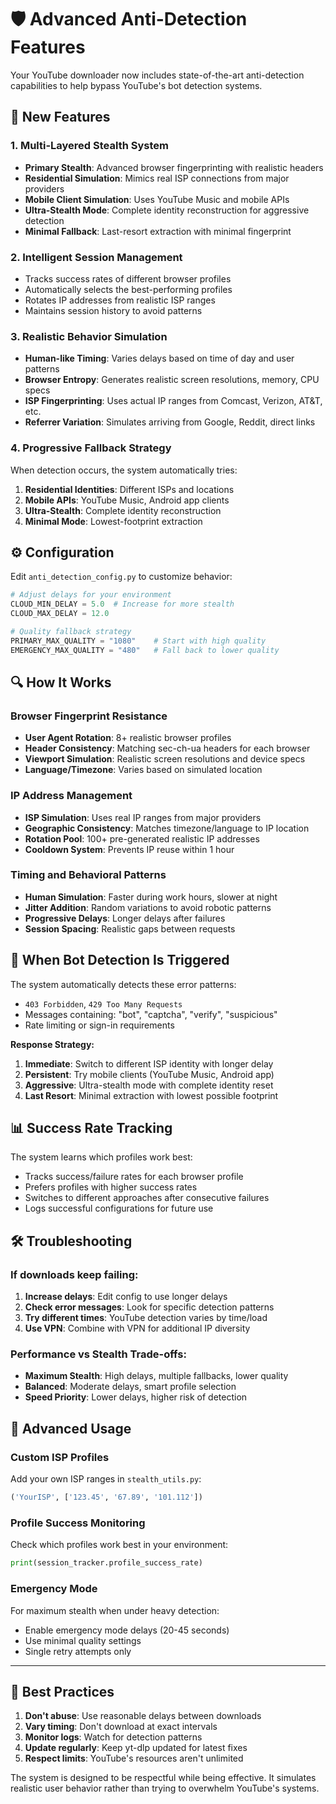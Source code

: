 # 🛡️ Advanced Anti-Detection Features

Your YouTube downloader now includes state-of-the-art anti-detection capabilities to help bypass YouTube's bot detection systems.

## 🚀 New Features

### 1. **Multi-Layered Stealth System**
- **Primary Stealth**: Advanced browser fingerprinting with realistic headers
- **Residential Simulation**: Mimics real ISP connections from major providers
- **Mobile Client Simulation**: Uses YouTube Music and mobile APIs
- **Ultra-Stealth Mode**: Complete identity reconstruction for aggressive detection
- **Minimal Fallback**: Last-resort extraction with minimal fingerprint

### 2. **Intelligent Session Management**
- Tracks success rates of different browser profiles
- Automatically selects the best-performing profiles
- Rotates IP addresses from realistic ISP ranges
- Maintains session history to avoid patterns

### 3. **Realistic Behavior Simulation**
- **Human-like Timing**: Varies delays based on time of day and user patterns
- **Browser Entropy**: Generates realistic screen resolutions, memory, CPU specs
- **ISP Fingerprinting**: Uses actual IP ranges from Comcast, Verizon, AT&T, etc.
- **Referrer Variation**: Simulates arriving from Google, Reddit, direct links

### 4. **Progressive Fallback Strategy**
When detection occurs, the system automatically tries:
1. **Residential Identities**: Different ISPs and locations
2. **Mobile APIs**: YouTube Music, Android app clients
3. **Ultra-Stealth**: Complete identity reconstruction
4. **Minimal Mode**: Lowest-footprint extraction

## ⚙️ Configuration

Edit `anti_detection_config.py` to customize behavior:

```python
# Adjust delays for your environment
CLOUD_MIN_DELAY = 5.0  # Increase for more stealth
CLOUD_MAX_DELAY = 12.0

# Quality fallback strategy
PRIMARY_MAX_QUALITY = "1080"    # Start with high quality
EMERGENCY_MAX_QUALITY = "480"   # Fall back to lower quality
```

## 🔍 How It Works

### Browser Fingerprint Resistance
- **User Agent Rotation**: 8+ realistic browser profiles
- **Header Consistency**: Matching sec-ch-ua headers for each browser
- **Viewport Simulation**: Realistic screen resolutions and device specs
- **Language/Timezone**: Varies based on simulated location

### IP Address Management
- **ISP Simulation**: Uses real IP ranges from major providers
- **Geographic Consistency**: Matches timezone/language to IP location
- **Rotation Pool**: 100+ pre-generated realistic IP addresses
- **Cooldown System**: Prevents IP reuse within 1 hour

### Timing and Behavioral Patterns
- **Human Simulation**: Faster during work hours, slower at night
- **Jitter Addition**: Random variations to avoid robotic patterns
- **Progressive Delays**: Longer delays after failures
- **Session Spacing**: Realistic gaps between requests

## 🚨 When Bot Detection Is Triggered

The system automatically detects these error patterns:
- `403 Forbidden`, `429 Too Many Requests`
- Messages containing: "bot", "captcha", "verify", "suspicious"
- Rate limiting or sign-in requirements

**Response Strategy:**
1. **Immediate**: Switch to different ISP identity with longer delay
2. **Persistent**: Try mobile clients (YouTube Music, Android app)
3. **Aggressive**: Ultra-stealth mode with complete identity reset
4. **Last Resort**: Minimal extraction with lowest possible footprint

## 📊 Success Rate Tracking

The system learns which profiles work best:
- Tracks success/failure rates for each browser profile
- Prefers profiles with higher success rates
- Switches to different approaches after consecutive failures
- Logs successful configurations for future use

## 🛠️ Troubleshooting

### If downloads keep failing:
1. **Increase delays**: Edit config to use longer delays
2. **Check error messages**: Look for specific detection patterns
3. **Try different times**: YouTube detection varies by time/load
4. **Use VPN**: Combine with VPN for additional IP diversity

### Performance vs Stealth Trade-offs:
- **Maximum Stealth**: High delays, multiple fallbacks, lower quality
- **Balanced**: Moderate delays, smart profile selection
- **Speed Priority**: Lower delays, higher risk of detection

## 🔧 Advanced Usage

### Custom ISP Profiles
Add your own ISP ranges in `stealth_utils.py`:
```python
('YourISP', ['123.45', '67.89', '101.112'])
```

### Profile Success Monitoring
Check which profiles work best in your environment:
```python
print(session_tracker.profile_success_rate)
```

### Emergency Mode
For maximum stealth when under heavy detection:
- Enable emergency mode delays (20-45 seconds)
- Use minimal quality settings
- Single retry attempts only

---

## 🎯 Best Practices

1. **Don't abuse**: Use reasonable delays between downloads
2. **Vary timing**: Don't download at exact intervals
3. **Monitor logs**: Watch for detection patterns
4. **Update regularly**: Keep yt-dlp updated for latest fixes
5. **Respect limits**: YouTube's resources aren't unlimited

The system is designed to be respectful while being effective. It simulates realistic user behavior rather than trying to overwhelm YouTube's systems.
